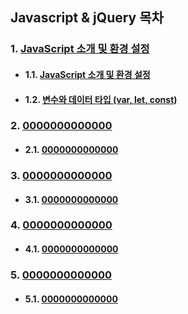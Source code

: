 ## Javascript & jQuery 목차

### 1. [JavaScript 소개 및 환경 설정](01-jsStart/01-js_intro.md)  
- #### 1.1. <a href="01-jsStart/01-js_intro.html" target="_blank">JavaScript 소개 및 환경 설정</a>
- #### 1.2. <a href="01-jsStart/02-variables_types.html" target="_blank">변수와 데이터 타입 (var, let, const)</a>

### 2. <a href="02-domBrowser/0000000.html" target="_blank">0000000000000</a>
- #### 2.1. <a href="02-domBrowser/0000000.html" target="_blank">0000000000000</a>

### 3. <a href="03-jsAdvanced/0000000.html" target="_blank">0000000000000</a>
- #### 3.1. <a href="03-jsAdvanced/0000000.html" target="_blank">0000000000000</a>

### 4. <a href="04-jqueryBasics/0000000.html" target="_blank">0000000000000</a>
- #### 4.1. <a href="04-jqueryBasics/0000000.html" target="_blank">0000000000000</a>

### 5. <a href="05-finalPractice/0000000.html" target="_blank">0000000000000</a>
- #### 5.1. <a href="05-finalPractice/0000000.html" target="_blank">0000000000000</a>

